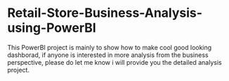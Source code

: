 # Retail-Store-Business-Analysis-using-PowerBI
This PowerBI project is mainly to show how to make cool good looking dashborad, if anyone is interested in more analysis from the business perspective, please do let me know i will provide you the detailed analysis project.
